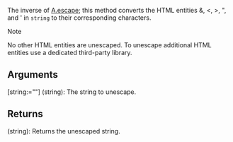 The inverse of [A.escape](#escape); this method converts the HTML entities &amp;, &lt;, &gt;, &quot;, and &#39; in `string` to their corresponding characters.

> [!Note]
> No other HTML entities are unescaped. To unescape additional HTML entities use a dedicated third-party library.

## Arguments
[string:=""] (string): The string to unescape.


## Returns
(string): Returns the unescaped string.
